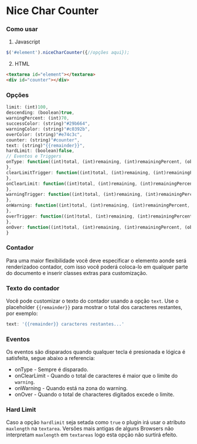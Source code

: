 # Nice Char Counter

### Como usar

1. Javascript

```javascript
$('#element').niceCharCounter({//opções aqui});
```
2. HTML

```html
<textarea id="element"></textarea>
<div id="counter"></div>
```

### Opções
```javascript
limit: (int)100,
descending: (boolean)true,
warningPercent: (int)70,
successColor: (string)"#29b664",
warningColor: (string)"#c0392b",
overColor: (string)"#e74c3c",
counter: (string)"#counter",
text: (string)"{{remainder}}",
hardLimit: (boolean)false,
// Eventos e Triggers
onType: function((int)total, (int)remaining, (int)remainingPercent, (object)options){
},
clearLimitTrigger: function((int)total, (int)remaining, (int)remainingPercent, (object)options){	
},
onClearLimit: function((int)total, (int)remaining, (int)remainingPercent, (object)options){
},
warningTrigger: function((int)total, (int)remaining, (int)remainingPercent, (object)options){
},
onWarning: function((int)total, (int)remaining, (int)remainingPercent, (object)options){
},
overTrigger: function((int)total, (int)remaining, (int)remainingPercent, (object)options){
},
onOver: function((int)total, (int)remaining, (int)remainingPercent, (object)options){	
}
```

### Contador
Para uma maior flexibilidade você deve especificar o elemento aonde será renderizadoo contador, com isso você poderá coloca-lo em qualquer parte do documento e inserir classes extras para customização.

### Texto do contador
Você pode customizar o texto do contador usando a opção `text`. Use o placeholder `{{remainder}}` para mostrar o total dos caracteres restantes, por exemplo:

```javascript
text: '{{remainder}} caracteres restantes...' 
```
### Eventos
Os eventos são disparados quando qualquer tecla é presionada e lógica é satisfeita, segue abaixo a referencia:

* onType - Sempre é disparado.
* onClearLimit - Quando o total de caracteres é maior que o limite do `warning`.
* onWarning - Quando está na zona do warning.
* onOver - Quando o total de characteres digitados excede o limite.

### Hard Limit
Caso a opção `hardlimit` seja setada como `true` o plugin irá usar o atributo `maxlength` na `textarea`. Versões mais antigas de alguns Browsers não interpretam `maxlength` em `textareas` logo esta opção não surtirá efeito.
